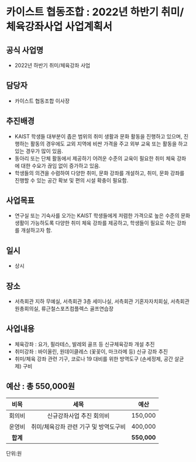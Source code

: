 카이스트 협동조합 : 2022년 하반기 취미/체육강좌사업 사업계획서
======

## 공식 사업명
- 2022년 하반기 취미/체육강좌 사업

## 담당자
- 카이스트 협동조합 이사장

## 추진배경
- KAIST 학생들 대부분이 좁은 범위의 취미 생활과 문화 활동을 진행하고 있으며, 진행하는 활동의 경우에도 교외 지역에 비싼 가격을 주고 외부 교육 또는 활동을 하고 있는 경우가 많이 있음.
- 동아리 또는 단체 활동에서 제공하기 어려운 수준의 교육이 필요한 취미 체육 강좌에 대한 수요가 끊임 없이 증가하고 있음.
- 학생들의 의견을 수렴하여 다양한 취미, 문화 강좌를 개설하고, 취미, 문화 강좌를 진행할 수 있는 공간 확보 및 편의 시설 확충이 필요함.

## 사업목표 
- 연구실 또는 기숙사를 오가는 KAIST 학생들에게 저렴한 가격으로 높은 수준의 문화 생활이 가능하도록 다양한 취미 체육 강좌를 제공하고, 학생들이 필요로 하는 강좌를 개설하고자 함.

## 일시
- 상시

## 장소
- 서측회관 지하 무예실, 서측회관 3층 세미나실, 서측회관 기혼자자치회실, 서측회관 원총회의실, 류근철스포츠컴플렉스 골프연습장

## 사업내용
- 체육강좌 : 요가, 필라테스, 발레외 골프 등 신규체육강좌 개설 추진
- 취미강좌 : 바이올린, 원데이클레스 (꽃꽂이, 마크라메 등) 신규 강좌 추진
- 취미/체육 강좌 관련 기구, 코로나 19 대비를 위한 방역도구 (손세정제, 공간 살균제) 구비

## 예산 : 총 550,000원 
                                                                         
|  **비목** |   **세목**   | **예산** |
|:---:|:---:|:---:|
| 회의비 | 신규강좌사업 추진 회의비 | 150,000 | 
| 운영비 | 취미/체육강좌 관련 기구 및 방역도구비 | 400,000 | 
| **합계** |  | **550,000** | 

단위:원